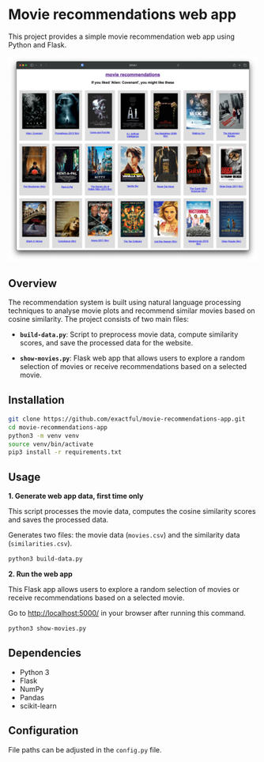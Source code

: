 
# Movie recommendations web app

This project provides a simple movie recommendation web app using Python and Flask.

![Example movie recommendations](example-recommendations.png)

## Overview

The recommendation system is built using natural language processing techniques to analyse movie plots and recommend similar movies based on cosine similarity. The project consists of two main files:

- **`build-data.py`**: Script to preprocess movie data, compute similarity scores, and save the processed data for the website.

- **`show-movies.py`**: Flask web app that allows users to explore a random selection of movies or receive recommendations based on a selected movie.

## Installation

```bash
git clone https://github.com/exactful/movie-recommendations-app.git
cd movie-recommendations-app
python3 -m venv venv
source venv/bin/activate
pip3 install -r requirements.txt
```
## Usage

**1. Generate web app data, first time only**

This script processes the movie data, computes the cosine similarity scores and saves the processed data.

Generates two files: the movie data (`movies.csv`) and the similarity data (`similarities.csv`).

```bash
python3 build-data.py
```

**2. Run the web app**

This Flask app allows users to explore a random selection of movies or receive recommendations based on a selected movie.

Go to [http://localhost:5000/](http://localhost:5000/) in your browser after running this command.

```bash
python3 show-movies.py
```

## Dependencies

- Python 3
- Flask
- NumPy
- Pandas
- scikit-learn

## Configuration

File paths can be adjusted in the `config.py` file.